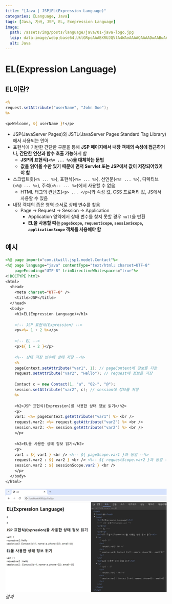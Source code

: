 ```yaml
---
title: "[Java | JSP]EL(Expression Language)"
categories: [Language, Java]
tags: [Java, 자바, JSP, EL, Exepression Language]
image:
  path: /assets/img/posts/language/java/01-java-logo.jpg
  lqip: data:image/webp;base64,UklGRpoAAABXRUJQVlA4WAoAAAAQAAAADwAABwAAQUxQSDIAAAARL0AmbZurmr57yyIiqE8oiG0bejIYEQTgqiDA9vqnsUSI6H+oAERp2HZ65qP/VIAWAFZQOCBCAAAA8AEAnQEqEAAIAAVAfCWkAALp8sF8rgRgAP7o9FDvMCkMde9PK7euH5M1m6VWoDXf2FkP3BqV0ZYbO6NA/VFIAAAA
  alt: Java
---
```


# EL(Expression Language)

## EL이란?

```jsp
<%
request.setAttribute("userName", "John Doe");
%>

<p>Welcome, ${ userName }!</p>
```

- JSP(JavaServer Pages)와 JSTL(JavaServer Pages Standard Tag Library)에서 사용되는 언어
- 표현식에 기반한 간단한 구문을 통해 **JSP 페이지에서 내장 객체의 속성에 접근하거나, 간단한 연산과 함수 호출 가능**하게 함
  + **JSP의 표현식(`<%= ... %>`)을 대체하는 문법**
  + **값을 읽어올 수만 있기 때문에 먼저 Servlet 또는 JSP에서 값이 저장되어있어야 함**
- 스크립트릿(`<% ... %>`), 표현식(`<%= ... %>`), 선언문(`<%! ... %>`), 디렉티브(`<%@ ... %>`), 주석(`<%-- ... %>`)에서 사용할 수 없음
  + HTML 태그의 컨텐츠(`<p> ... </p>`)와 속성 값, CSS 프로퍼티 값, JS에서 사용할 수 있음
- 내장 객체의 좁은 영역 순서로 상태 변수를 찾음
  + Page → Request → Session → Application
    * Application 영역에서 상태 변수를 찾지 못할 경우 `null`을 반환
    * **EL을 사용할 때는 `pageScope`, `requestScope`, `sessionScope`, `applicationScope` 객체를 사용해야 함**

## 예시

```jsp
<%@ page import="com.itwill.jsp1.model.Contact"%>
<%@ page language="java" contentType="text/html; charset=UTF-8"
    pageEncoding="UTF-8" trimDirectiveWhitespaces="true"%>
<!DOCTYPE html>
<html>
  <head>
    <meta charset="UTF-8" />
    <title>JSP</title>
  </head>
  <body>
    <h1>EL(Expression Language)</h1>

    <!-- JSP 표현식(Expression) -->
    <p><%= 1 + 2 %></p>

    <!-- EL -->
    <p>${ 1 + 2 }</p>

    <%-- 상태 저장 변수에 상태 저장 --%>
    <%
    pageContext.setAttribute("var1", 1); // pageContext에 정보를 저장
    request.setAttribute("var2", "Hello"); // request에 정보를 저장

    Contact c = new Contact(1, "a", "02-", "@");
    session.setAttribute("var2", c); // session에 정보를 저장
    %>

    <h2>JSP 표현식(Expression)를 사용한 상태 정보 읽기</h2>
    <p>
    var1: <%= pageContext.getAttribute("var1") %> <br />
    request.var2: <%= request.getAttribute("var2") %> <br />
    session.var2: <%= session.getAttribute("var2") %> <br />
    </p>

    <h2>EL을 사용한 상태 정보 읽기</h2>
    <p>
    var1 : ${ var1 } <br /> <%-- ${ pageScope.var1 }과 동일 --%>
    request.var2 : ${ var2 } <br /> <%-- ${ requestScope.var2 }과 동일 --%>
    session.var2 : ${ sessionScope.var2 } <br />
    </p>
  </body>
</html>
```

![01-ex-result](/assets/img/posts/language/java/jsp/el/01-ex-result.jpg)
*결과*